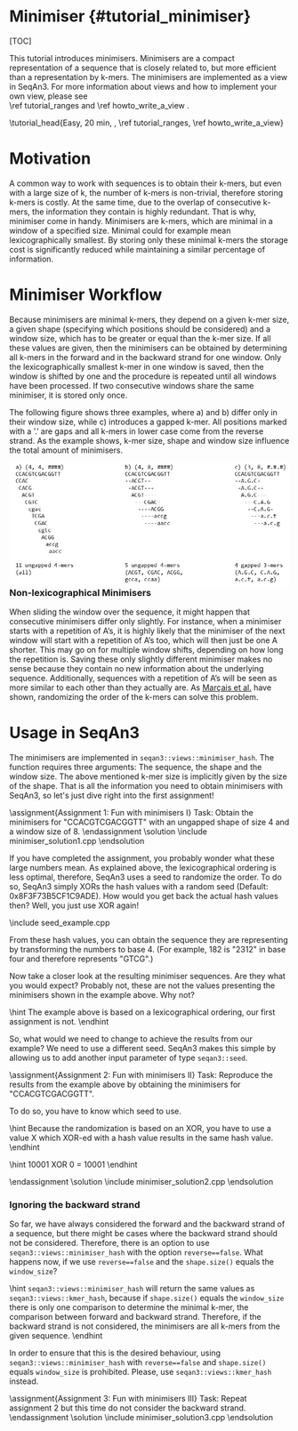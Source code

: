 # Minimiser {#tutorial_minimiser}

[TOC]

This tutorial introduces minimisers. Minimisers are a compact representation of a sequence that is closely related to,
but more efficient than a representation by k-mers. The minimisers are implemented as a view in SeqAn3. For more
information about views and how to implement your own view, please see  
\ref tutorial_ranges and \ref howto_write_a_view .

\tutorial_head{Easy, 20 min, , \ref tutorial_ranges\, \ref howto_write_a_view}

# Motivation

A common way to work with sequences is to obtain their k-mers, but even with a large size of k, the number of k-mers is
non-trivial, therefore storing k-mers is costly. At the same time, due to the overlap of consecutive k-mers, the
information they contain is highly redundant. That is why, minimiser come in handy. Minimisers are k-mers, which are
minimal in a window of a specified size.  Minimal could for example mean lexicographically smallest. By storing only
these minimal k-mers the storage cost is significantly reduced while maintaining a similar percentage of information.

# Minimiser Workflow

Because minimisers are minimal k-mers, they depend on a given k-mer size, a given shape (specifying which positions
should be considered) and a window size, which has to be greater or equal than the k-mer size. If all these values are
given, then the minimisers can be obtained by determining all k-mers in the forward and in the backward strand for one
window. Only the lexicographically smallest k-mer in one window is saved, then the window is shifted by one and the
procedure is repeated until all windows have been processed. If two consecutive windows share the same minimiser, it is
stored only once.

The following figure shows three examples, where a) and b) differ only in their window size, while c) introduces
a gapped k-mer. All positions marked with a ’.’ are gaps and all k-mers in lower case come from the reverse strand.
As the example shows, k-mer size, shape and window size influence the total amount of minimisers.

<img src="Minimiser.png"
     alt="Minimiser Example"
     style="width: 1000px; float: left; margin-right: 2px;" />

### Non-lexicographical Minimisers

When sliding the window over the sequence, it might happen that consecutive minimisers differ only slightly.
For instance, when a minimiser starts with a repetition of A’s, it is highly likely that the minimiser of the next
window will start with a repetition of A’s too, which will then just be one A shorter. This may go on for multiple
window shifts, depending on how long the repetition is. Saving these only slightly different minimiser makes no sense
because they contain no new information about the underlying sequence.
Additionally, sequences with a repetition of A’s will be seen as more similar to each other than they actually are.
As [Marçais et al.](https://doi.org/10.1093/bioinformatics/btx235) have shown, randomizing the order of the k-mers
can solve this problem.

# Usage in SeqAn3

The minimisers are implemented in `seqan3::views::minimiser_hash`. The function requires three arguments: The sequence,
the shape and the window size. The above mentioned k-mer size is implicitly given by the size of the shape.
That is all the information you need to obtain minimisers with SeqAn3, so let's just dive right into the first
assignment!

\assignment{Assignment 1: Fun with minimisers I}
Task: Obtain the minimisers for "CCACGTCGACGGTT" with an ungapped shape of size 4 and a window size of 8.
\endassignment
\solution
\include minimiser_solution1.cpp
\endsolution

If you have completed the assignment, you probably wonder what these large numbers mean. As explained above, the
lexicographical ordering is less optimal, therefore, SeqAn3 uses a seed to randomize the order. To do so, SeqAn3 simply
XORs the hash values with a random seed (Default: 0x8F3F73B5CF1C9ADE). How would you get back the actual hash values
then?
Well, you just use XOR again!

\include seed_example.cpp

From these hash values, you can obtain the sequence they are representing by transforming the numbers to base 4. (For
example, 182 is "2312" in base four and therefore represents "GTCG".)

Now take a closer look at the resulting minimiser sequences. Are they what you would
expect? Probably not, these are not the values presenting the minimisers shown in the example above. Why not?

\hint
The example above is based on a lexicographical ordering, our first assignment is not.
\endhint

So, what would we need to change to achieve the results from our example? We need to use a different seed. SeqAn3
makes this simple by allowing us to add another input parameter of type `seqan3::seed`.

\assignment{Assignment 2: Fun with minimisers II}
Task: Reproduce the results from the example above by obtaining the minimisers for "CCACGTCGACGGTT".

To do so, you have to know which seed to use.

\hint
Because the randomization is based on an XOR, you have to use a value X which XOR-ed with a hash value results in the
same hash value.
\endhint

\hint
10001 XOR 0 = 10001
\endhint

\endassignment
\solution
\include minimiser_solution2.cpp
\endsolution

### Ignoring the backward strand

So far, we have always considered the forward and the backward strand of a sequence, but there might be cases where
the backward strand should not be considered. Therefore, there is an option to use `seqan3::views::minimiser_hash` with
the option `reverse==false`. What happens now, if we use `reverse==false` and the `shape.size()` equals the
`window_size`?

\hint
`seqan3::views::minimiser_hash` will return the same values as `seqan3::views::kmer_hash`, because if `shape.size()`
equals the `window_size` there is only one comparison to determine the minimal k-mer, the comparison between forward
and backward strand. Therefore, if the backward strand is not considered, the minimisers are all k-mers from the given
sequence.
\endhint

In order to ensure that this is the desired behaviour, using `seqan3::views::minimiser_hash` with `reverse==false`
and `shape.size()` equals `window_size` is prohibited. Please, use `seqan3::views::kmer_hash` instead.

\assignment{Assignment 3: Fun with minimisers III}
Task: Repeat assignment 2 but this time do not consider the backward strand.
\endassignment
\solution
\include minimiser_solution3.cpp
\endsolution
